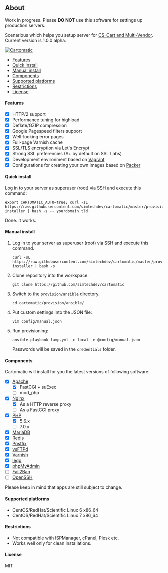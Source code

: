 ## About

Work in progress. Please **DO NOT** use this software for settings up production servers.

Scenarious which helps you setup server for [CS-Cart and Multi-Vendor](https://cs-cart.com/). Current version is 1.0.0 alpha.

[![Cartomatic](https://raw.githubusercontent.com/simtechdev/cartomatic/master/cartomatic.png)](https://cs-cart.com)

* [Features](#features)
* [Quick install](#quick-install)
* [Manual install](#manual-install)
* [Components](#components)
* [Supported platforms](#supported-platforms)
* [Restrictions](#restrictions)
* [License](#license)

#### Features

- [x] HTTP/2 support
- [x] Performance tuning for highload
- [x] Deflate/GZIP compression
- [x] Google Pagespeed filters support
- [x] Well-looking error pages
- [x] Full-page Varnish cache
- [x] SSL/TLS encryption via Let's Encrypt
- [x] Strong SSL preferencies (A+ by default on SSL Labs)
- [x] Development environment based on [Vagrant](https://vagrantup.com)
- [x] Configurations for creating your own images based on [Packer](https://packer.io)

#### Quick install

Log in to your server as superuser (root) via SSH and execute this command:

```
export CARTOMATIC_AUTO=true; curl -sL https://raw.githubusercontent.com/simtechdev/cartomatic/master/provision/shell/cartomatic-installer | bash -s -- yourdomain.tld
```

Done. It works.

#### Manual install

1. Log in to your server as superuser (root) via SSH and execute this command.

    ```
    curl -sL https://raw.githubusercontent.com/simtechdev/cartomatic/master/provision/shell/cartomatic-installer | bash -s
    ```

2. Clone repository into the workspace.

   ```
   git clone https://github.com/simtechdev/cartomatic
   ```

3. Switch to the `provision/ansible` directory.

    ```
    cd cartomatic/provision/ansible/
    ```

4. Put custom settings into the JSON file:

    ```
    vim config/manual.json
    ```

5. Run provisioning:

    ```
    ansible-playbook lamp.yml -c local -e @config/manual.json
    ```

    Passwords will be saved in the `credentials` folder.

#### Components

Cartomatic will install for you the latest versions of following software:

- [x] [Apache](http://httpd.apache.org)
  - [x] FastCGI + suExec
  - [ ] mod_php
- [x] [Nginx](http://nginx.org)
  - [x] As a HTTP reverse proxy
  - [ ] As a FastCGI proxy
- [x] [PHP](https://secure.php.net)
  - [x] 5.6.x
  - [ ] 7.0.x
- [x] [MariaDB](https://mariadb.com)
- [x] [Redis](http://redis.io)
- [x] [Postfix](http://www.postfix.org)
- [x] [vsFTPd](https://security.appspot.com/vsftpd.html)
- [x] [Varnish](https://www.varnish-cache.org)
- [x] [lego](https://github.com/xenolf/lego)
- [x] [phpMyAdmin](https://www.phpmyadmin.net)
- [ ] [Fail2Ban](http://www.fail2ban.org/)
- [ ] [OpenSSH](http://www.openssh.com)

Please keep in mind that apps are still subject to change.

#### Supported platforms

* CentOS/RedHat/Scientific Linux 6 x86_64
* CentOS/RedHat/Scientific Linux 7 x86_64

#### Restrictions

* Not compatible with ISPManager, cPanel, Plesk etc.
* Works well only for clean installations.

#### License

MIT
